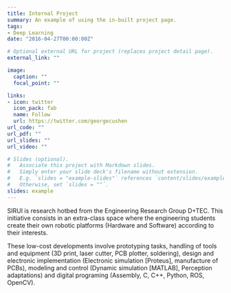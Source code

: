 ```yaml
---
title: Internal Project
summary: An example of using the in-built project page.
tags:
- Deep Learning
date: "2016-04-27T00:00:00Z"

# Optional external URL for project (replaces project detail page).
external_link: ""

image:
  caption: ""
  focal_point: ""

links:
- icon: twitter
  icon_pack: fab
  name: Follow
  url: https://twitter.com/georgecushen
url_code: ""
url_pdf: ""
url_slides: ""
url_video: ""

# Slides (optional).
#   Associate this project with Markdown slides.
#   Simply enter your slide deck's filename without extension.
#   E.g. `slides = "example-slides"` references `content/slides/example-slides.md`.
#   Otherwise, set `slides = ""`.
slides: example
---
```


SIRUI is research hotbed from the Engineering Research Group D+TEC. This initiative consists in an extra-class space where the engineering students create their own robotic platforms (Hardware and Software) according to their interests.

These low-cost developments involve prototyping tasks, handling of tools and equipment (3D print, laser cutter, PCB plotter, soldering), design and electronic implementation (Electronic simulation [Proteus], manufacture of PCBs), modeling and control (Dynamic simulation [MATLAB], Perception adaptations) and digital programing (Assembly, C, C++, Python, ROS, OpenCV).
